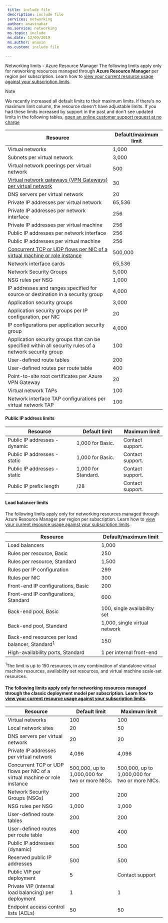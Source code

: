 ```yaml
---
 title: include file
 description: include file
 services: networking
 author: anavinahar
 ms.service: networking
 ms.topic: include
 ms.date: 12/09/2019
 ms.author: anavin
 ms.custom: include file

---
```

<a name="azure-resource-manager-virtual-networking-limits"></a>Networking limits - Azure Resource Manager
The following limits apply only for networking resources managed through **Azure Resource Manager** per region per subscription. Learn how to [view your current resource usage against your subscription limits](../articles/networking/check-usage-against-limits.md).

> [!NOTE]
> We recently increased all default limits to their maximum limits. If there's no maximum limit column, the resource doesn't have adjustable limits. If you had these limits increased by support in the past and don't see updated limits in the following tables, [open an online customer support request at no charge](../articles/azure-resource-manager/resource-manager-quota-errors.md)

| Resource | Default/maximum limit | 
| --- | --- |
| Virtual networks |1,000 |
| Subnets per virtual network |3,000 |
| Virtual network peerings per virtual network |500 |
| [Virtual network gateways (VPN Gateways) per virtual network](../articles/vpn-gateway/vpn-gateway-about-vpngateways.md#gwsku) |30 |
| DNS servers per virtual network |20 |
| Private IP addresses per virtual network |65,536 |
| Private IP addresses per network interface |256 |
| Private IP addresses per virtual machine |256 |
| Public IP addresses per network interface |256 |
| Public IP addresses per virtual machine |256 |
| [Concurrent TCP or UDP flows per NIC of a virtual machine or role instance](../articles/virtual-network/virtual-machine-network-throughput.md#flow-limits-and-recommendations) |500,000 |
| Network interface cards |65,536 |
| Network Security Groups |5,000 |
| NSG rules per NSG |1,000 |
| IP addresses and ranges specified for source or destination in a security group |4,000 |
| Application security groups |3,000 |
| Application security groups per IP configuration, per NIC |20 |
| IP configurations per application security group |4,000 |
| Application security groups that can be specified within all security rules of a network security group |100 |
| User-defined route tables |200 |
| User-defined routes per route table |400 |
| Point-to-site root certificates per Azure VPN Gateway |20 |
| Virtual network TAPs |100 |
| Network interface TAP configurations per virtual network TAP |100 |

#### <a name="publicip-address"></a>Public IP address limits
| Resource | Default limit | Maximum limit |
| --- | --- | --- |
| Public IP addresses - dynamic | 1,000 for Basic. |Contact support. |
| Public IP addresses - static | 1,000 for Basic. |Contact support. |
| Public IP addresses - static | 1,000 for Standard.|Contact support. |
| Public IP prefix length | /28 | Contact support. |

#### <a name="load-balancer"></a>Load balancer limits
The following limits apply only for networking resources managed through Azure Resource Manager per region per subscription. Learn how to [view your current resource usage against your subscription limits](../articles/networking/check-usage-against-limits.md).

| Resource | Default/maximum limit |
| --- | --- |
| Load balancers | 1,000 | 
| Rules per resource, Basic | 250 |
| Rules per resource, Standard | 1,500 | 
| Rules per IP configuration | 299 |
| Rules per NIC | 300 |
| Front-end IP configurations, Basic | 200 |
| Front-end IP configurations, Standard | 600 |
| Back-end pool, Basic | 100, single availability set |
| Back-end pool, Standard | 1,000, single virtual network |
| Back-end resources per load balancer, Standard<sup>1</sup> | 150 |
| High-availability ports, Standard | 1 per internal front-end |

<sup>1</sup>The limit is up to 150 resources, in any combination of standalone virtual machine resources, availability set resources, and virtual machine scale-set resources.

#### <a name="virtual-networking-limits-classic"></a>The following limits apply only for networking resources managed through the **classic** deployment model per subscription. Learn how to [view your current resource usage against your subscription limits](../articles/networking/check-usage-against-limits.md).

| Resource | Default limit | Maximum limit |
| --- | --- | --- |
| Virtual networks |100 |100 |
| Local network sites |20 |50 |
| DNS servers per virtual network |20 |20 |
| Private IP addresses per virtual network |4,096 |4,096 |
| Concurrent TCP or UDP flows per NIC of a virtual machine or role instance |500,000, up to 1,000,000 for two or more NICs. |500,000, up to 1,000,000 for two or more NICs. |
| Network Security Groups (NSGs) |200 |200 |
| NSG rules per NSG |1,000 |1,000 |
| User-defined route tables |200 |200 |
| User-defined routes per route table |400 |400 |
| Public IP addresses (dynamic) |500 |500 |
| Reserved public IP addresses |500 |500 |
| Public VIP per deployment |5 |Contact support |
| Private VIP (internal load balancing) per deployment |1 |1 |
| Endpoint access control lists (ACLs) |50 |50 |
